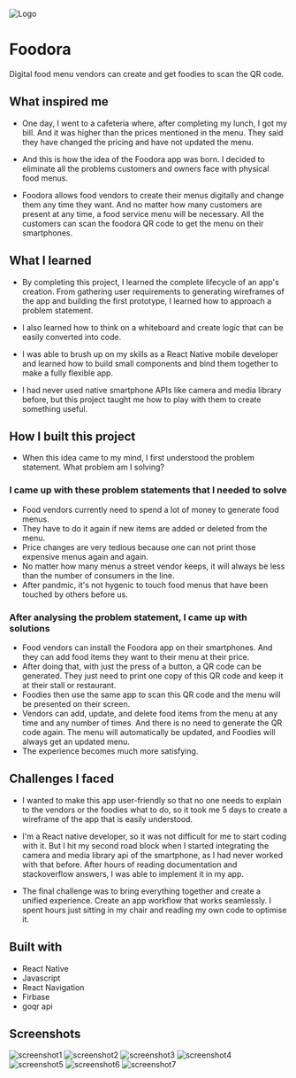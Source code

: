 
![Logo](./assets/screenshots/foodora.png)


# Foodora

Digital food menu vendors can create and get foodies to scan the QR code.


## What inspired me

- One day, I went to a cafeteria where, after completing my lunch, I got my bill. And it was higher than the prices mentioned in the menu. They said they have changed the pricing and have not updated the menu.

- And this is how the idea of the Foodora app was born. I decided to eliminate all the problems customers and owners face with physical food menus.

- Foodora allows food vendors to create their menus digitally and change them any time they want. And no matter how many customers are present at any time, a food service menu will be necessary. All the customers can scan the foodora QR code to get the menu on their smartphones.


## What I learned

- By completing this project, I learned the complete lifecycle of an app's creation. From gathering user requirements to generating wireframes of the app and building the first prototype, I learned how to approach a problem statement.

- I also learned how to think on a whiteboard and create logic that can be easily converted into code.

- I was able to brush up on my skills as a React Native mobile developer and learned how to build small components and bind them together to make a fully flexible app.

- I had never used native smartphone APIs like camera and media library before, but this project taught me how to play with them to create something useful.


## How I built this project

- When this idea came to my mind, I first understood the problem statement. What problem am I solving?

### I came up with these problem statements that I needed to solve

- Food vendors currently need to spend a lot of money to generate food menus.
- They have to do it again if new items are added or deleted from the menu.
- Price changes are very tedious because one can not print those expensive menus again and again.
- No matter how many menus a street vendor keeps, it will always be less than the number of consumers in the line.
- After pandmic, it's not hygenic to touch food menus that have been touched by others before us.

### After analysing the problem statement, I came up with solutions

- Food vendors can install the Foodora app on their smartphones. And they can add food items they want to their menu at their price.
- After doing that, with just the press of a button, a QR code can be generated. They just need to print one copy of this QR code and keep it at their stall or restaurant.
- Foodies then use the same app to scan this QR code and the menu will be presented on their screen.
- Vendors can add, update, and delete food items from the menu at any time and any number of times. And there is no need to generate the QR code again. The menu will automatically be updated, and Foodies will always get an updated menu.
- The experience becomes much more satisfying.

## Challenges I faced

- I wanted to make this app user-friendly so that no one needs to explain to the vendors or the foodies what to do, so it took me 5 days to create a wireframe of the app that is easily understood.

- I'm a React native developer, so it was not difficult for me to start coding with it. But I hit my second road block when I started integrating the camera and media library api of the smartphone, as I had never worked with that before. After hours of reading documentation and stackoverflow answers, I was able to implement it in my app.

- The final challenge was to bring everything together and create a unified experience. Create an app workflow that works seamlessly. I spent hours just sitting in my chair and reading my own code to optimise it.


## Built with

- React Native
- Javascript
- React Navigation
- Firbase
- goqr api

## Screenshots

![screenshot1](./assets/screenshots/1_Onboarding_Screen.png)
![screenshot2](./assets/screenshots/2_food_vendor.png)
![screenshot3](./assets/screenshots/3_Menu_Create.png)
![screenshot4](./assets/screenshots/4_foodmenu_changes.png)
![screenshot5](./assets/screenshots/5_Download_QR.png)
![screenshot6](./assets/screenshots/6_Foodie.png)
![screenshot7](./assets/screenshots/7_Learn_more.png)

